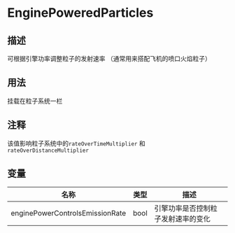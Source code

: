# EnginePoweredParticles
## 描述

可根据引擎功率调整粒子的发射速率
（通常用来搭配飞机的喷口火焰粒子）

## 用法

挂载在粒子系统一栏

## 注释

该值影响粒子系统中的`rateOverTimeMultiplier` 和 `rateOverDistanceMultiplier`

## 变量
| 名称 | 类型 | 描述 |
| ----------- | ----------- | ----------- |
| enginePowerControlsEmissionRate  | bool | 引擎功率是否控制粒子发射速率的变化 |  

